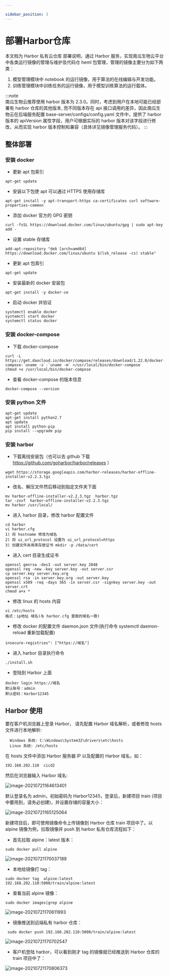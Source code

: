 ```yaml
---

sidebar_position: 3
---
```


# 部署Harbor仓库

本文档为 Harbor 私有云仓库 部署说明，通过 Harbor 服务，实现南瓜生物云平台中各类运行镜像的管理与维护及代码仓 heml 包管理，管理的镜像主要分为如下两类： 

1. 模型管理模块中 notebook 的运行镜像，用于算法的在线编辑与开发功能。
2. 训练管理模块中训练任务的运行镜像，用于模型训练算法的运行载体。

:::note   
南瓜生物云推荐使用 harbor 版本为 2.3.0。同时，考虑到用户在本地可能已经部署有 harbor 仓库的其他版本, 而不同版本存在 api 接口调用的差异，因此南瓜生物云在后端服务配置 base-server/configs/config.yaml 文件中，提供了 harbor 版本的 apiVersion 属性字段，用户可根据实际的 harbor 版本对该字段进行修改，从而实现 harbor 版本控制和兼容（具体详见镜像管理服务代码）。
:::

## 整体部署
### 安装 docker

- 更新 apt 包索引

```console
apt-get update
```

- 安装以下包使 apt 可以通过 HTTPS 使用存储库

```console
apt-get install -y apt-transport-https ca-certificates curl software-properties-common
```

- 添加 docker 官方的 GPG 密钥

```
curl -fsSL https://download.docker.com/linux/ubuntu/gpg | sudo apt-key add -
```

- 设置 stable 存储库

```
add-apt-repository "deb [arch=amd64] https://download.docker.com/linux/ubuntu $(lsb_release -cs) stable"
```

- 更新 apt 包索引

```
apt-get update
```

- 安装最新的 docker 安装包

```
apt-get install -y docker-ce
```

- 启动 docker 并验证

```
systemctl enable docker
systemctl start docker
systemctl status docker
```

### 安装 docker-compose

- 下载 docker-compose

```
curl -L https://get.daocloud.io/docker/compose/releases/download/1.22.0/docker-compose-`uname -s`-`uname -m` >/usr/local/bin/docker-compose
chmod +x /usr/local/bin/docker-compose
```

- 查看 docker-compose 的版本信息

```
docker-compose --version
```

### 安装 python 文件

```
apt-get update
apt-get install python2.7
apt update
apt install python-pip
pip install --upgrade pip
```

### 安装 harbor

- 下载离线安装包（也可以去 github 下载 https://github.com/goharbor/harbor/releases ）

```
wget https://storage.googleapis.com/harbor-releases/harbor-offline-installer-v2.2.3.tgz
```

- 改名、解压文件然后移动到指定文件夹下面

```
mv harbor-offline-installer-v2.2.3.tgz  harbor.tgz
tar -zxvf  harbor-offline-installer-v2.2.3.tgz
mv harbor /usr/local/
```

- 进入 harbor 目录，修改 harbor 配置文件

```
cd harbor
vi harbor.cfg
1) 将 hostname 修改为域名
2) 将 ui_url_protocol 设置为 ui_url_protocol=https
3) 创建文件夹用来存放证书 mkdir -p /data/cert
```

- 进入 cert 目录生成证书

```
openssl genrsa -des3 -out server.key 2048
openssl req -new -key server.key -out server.csr
cp server.key server.key.org
openssl rsa -in server.key.org -out server.key
openssl x509 -req -days 365 -in server.csr -signkey server.key -out server.crt
chmod a+x *
```

- 修改 linux 的 hosts 内容

```
vi /etc/hosts
格式：ip地址 域名(与 harbor.cfg 里面的域名一致)
```

- 修改 docker 的配置文件 daemon.json 文件(执行命令 systemctl daemon-reload 重新加载配置)

```
insecure-registries": ["https://域名"]
```

- 进入 harbor 目录执行命令

```
./install.sh
```

- 登陆到 Harbor 上面

```
docker login https://域名
默认账号：admin
默认密码：Harbor12345
```


## Harbor 使用

要在客户机浏览器上登录 Harbor， 请先配置 Harbor 域名解析，或者修改 hosts 文件进行本地解析:

```
  Windows 系统: C:\Windows\System32\drivers\etc\hosts  
  Linux 系统: /etc/hosts
```

在 hosts 文件中添加 Harbor 服务器 IP 以及配置的 Harbor 域名，如：

```
192.168.202.110  cicd2
```

然后在浏览器输入 Harbor 域名:

![image-20210721164613401](./image/image-20210721164613401.png)

默认登录名为 admin，初始密码为 Harbor12345，登录后，新建项目 train (项目中要用到，请务必创建)，并设置存储的容量大小：

![image-20210721165125064](./image/image-20210721165125064.png)

新建项目后，即可使用镜像命令上传镜像到 Harbor 仓库 train 项目中了。以 alpine 镜像为例，拉取镜像并 push 到 harbor 私有仓库流程如下：

- 首先拉取 alpine：latest 版本：

```
sudo docker pull alpine
```

![image-20210721170037189](./image/image-20210721170037189.png)

- 本地给镜像打 tag：

```
sudo docker tag  alpine:latest  192.168.202.110:5000/train/alpine:latest
```

- 查看当前 alpine 镜像：

```
sudo docker images|grep alpine
```

![image-20210721170611993](./image/image-20210721170611993.png)

- 镜像推送到远端私有 harbor 仓库：

```
 sudo docker push 192.168.202.110:5000/train/alpine:latest
```

![image-20210721170702547](./image/image-20210721170702547.png)

- 客户机登陆 harbor，可以看到刚才 tag 的镜像就已经推送到 Harbor 仓库的 train 项目中了：

![image-20210721170806373](./image/image-20210721170806373.png)







